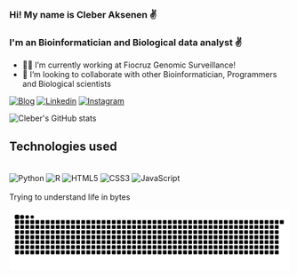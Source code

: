 ### Hi! My name is Cleber Aksenen ✌️

### I'm an Bioinformatician and Biological data analyst ✌️

- 🧬🦠 I’m currently working at Fiocruz Genomic Surveillance!
- 👯 I’m looking to collaborate with other Bioinformatician, Programmers and Biological scientists


[![Blog](https://img.shields.io/website-up-down-green-red/http/monip.org.svg)](https://cleberaksenen.github.io/meu-site/)
[![Linkedin](https://img.shields.io/badge/LinkedIn-0077B5?style=for-the-badge&logo=linkedin&logoColor=white)](in/cleber-aksenen-bioinformatics)
[![Instagram](https://img.shields.io/badge/Instagram-E4405F?style=for-the-badge&logo=instagram&logoColor=white)](https://www.instagram.com/bioinfo.py/)

![Cleber's GitHub stats](https://github-readme-stats.vercel.app/api?username=cleberaksenen&show_icons=true&theme=cobalt)

## Technologies used
<div style="display: inline_block"><br/>
    <img align="center" alt="Python" src="https://img.shields.io/badge/Python-14354C?style=for-the-badge&logo=python&logoColor=white">
    <img align="center" alt="R" src="https://img.shields.io/badge/R-276DC3?style=for-the-badge&logo=r&logoColor=white">
    <img align="center" alt="HTML5" src="https://img.shields.io/badge/HTML5-E34F26?style=for-the-badge&logo=html5&logoColor=white">
    <img align="center" alt="CSS3" src="https://img.shields.io/badge/CSS3-1572B6?style=for-the-badge&logo=css3&logoColor=white">
    <img align="center" alt="JavaScript" src="https://img.shields.io/badge/JavaScript-323330?style=for-the-badge&logo=javascript&logoColor=F7DF1E"><br>
    <!-- <img align="center" alt="Docker" src="img/docker.png" class="img-fluid" alt="Seu Alt Text" style="max-width: 60px; margin-right: 5px;">
    <img align="center" alt="AWS" src="img/aws.png" class="img-fluid" alt="Seu Alt Text" style="max-width: 60px; margin-right: 5px;"> -->
    
<div><br/>
Trying to understand life in bytes

![Snake animation](https://github.com/arthus05/arthus05/blob/output/github-contribution-grid-snake.svg)